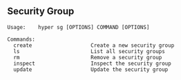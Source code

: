 ## Security Group

	Usage:    hyper sg [OPTIONS] COMMAND [OPTIONS]
	
	Commands:
	  create                   Create a new security group
	  ls                       List all security groups
	  rm                       Remove a security group
	  inspect                  Inspect the security group
	  update                   Update the security group
